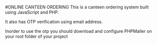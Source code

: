 #ONLINE CANTEEN ORDERING
This is a canteen ordering system built using JavaScript and PHP.

It also has OTP verification using email address.

Inorder to use the otp you should download and configure PHPMailer on your root 
folder of your project
